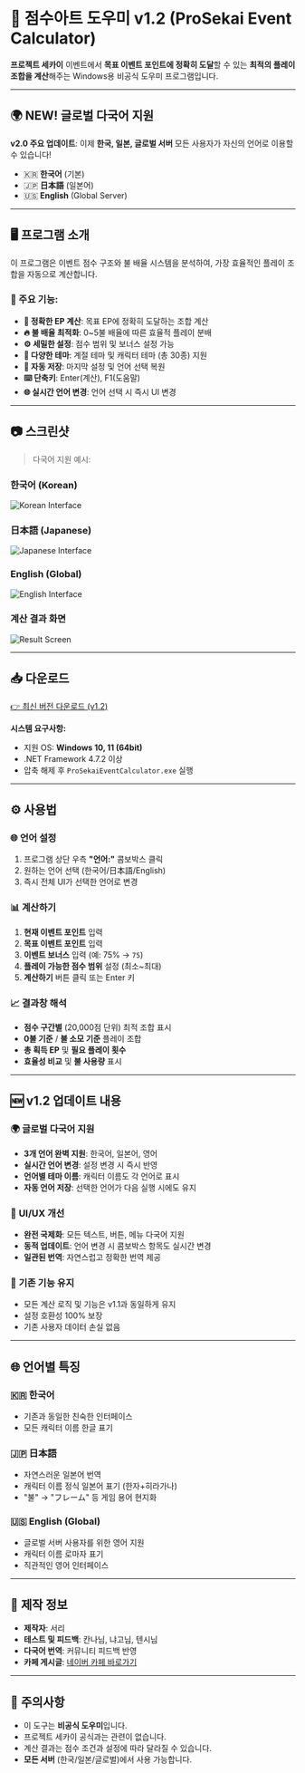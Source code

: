 # 🎯 점수아트 도우미 v1.2 (ProSekai Event Calculator)
**프로젝트 세카이** 이벤트에서 **목표 이벤트 포인트에 정확히 도달**할 수 있는 **최적의 플레이 조합을 계산**해주는 Windows용 비공식 도우미 프로그램입니다.

---

## 🌍 **NEW! 글로벌 다국어 지원**
**v2.0 주요 업데이트**: 이제 **한국, 일본, 글로벌 서버** 모든 사용자가 자신의 언어로 이용할 수 있습니다!
- 🇰🇷 **한국어** (기본)
- 🇯🇵 **日本語** (일본어) 
- 🇺🇸 **English** (Global Server)

---

## 🖥️ 프로그램 소개
이 프로그램은 이벤트 점수 구조와 불 배율 시스템을 분석하여, 가장 효율적인 플레이 조합을 자동으로 계산합니다.

### 🔧 주요 기능:
- **🎯 정확한 EP 계산**: 목표 EP에 정확히 도달하는 조합 계산
- **🔥 불 배율 최적화**: 0~5불 배율에 따른 효율적 플레이 분배
- **⚙️ 세밀한 설정**: 점수 범위 및 보너스 설정 가능
- **🎨 다양한 테마**: 계절 테마 및 캐릭터 테마 (총 30종) 지원
- **💾 자동 저장**: 마지막 설정 및 언어 선택 복원
- **⌨️ 단축키**: Enter(계산), F1(도움말)
- **🌐 실시간 언어 변경**: 언어 선택 시 즉시 UI 변경

---

## 📷 스크린샷
> 다국어 지원 예시:

### 한국어 (Korean)
![Korean Interface](Main_kr.png)

### 日本語 (Japanese) 
![Japanese Interface](Main_jp.png)

### English (Global)
![English Interface](Main_en.png)

### 계산 결과 화면
![Result Screen](Result.png)

---

## 📥 다운로드
[👉 최신 버전 다운로드 (v1.2)](https://github.com/serveman/ProjectSekaiScoreArtHelper/releases/latest/download/ProSekaiEventCalculator_v1.2.zip)

**시스템 요구사항:**
- 지원 OS: **Windows 10, 11 (64bit)**
- .NET Framework 4.7.2 이상
- 압축 해제 후 `ProSekaiEventCalculator.exe` 실행

---

## ⚙️ 사용법

### 🌐 언어 설정
1. 프로그램 상단 우측 **"언어:"** 콤보박스 클릭
2. 원하는 언어 선택 (한국어/日本語/English)
3. 즉시 전체 UI가 선택한 언어로 변경

### 📊 계산하기
1. **현재 이벤트 포인트** 입력  
2. **목표 이벤트 포인트** 입력  
3. **이벤트 보너스** 입력 (예: 75% → `75`)  
4. **플레이 가능한 점수 범위** 설정 (최소~최대)
5. **계산하기** 버튼 클릭 또는 Enter 키

### 📈 결과창 해석
- **점수 구간별** (20,000점 단위) 최적 조합 표시
- **0불 기준** / **불 소모 기준** 플레이 조합
- **총 획득 EP** 및 **필요 플레이 횟수**
- **효율성 비교** 및 **불 사용량** 표시

---

## 🆕 v1.2 업데이트 내용

### 🌍 **글로벌 다국어 지원**
- **3개 언어 완벽 지원**: 한국어, 일본어, 영어
- **실시간 언어 변경**: 설정 변경 시 즉시 반영
- **언어별 테마 이름**: 캐릭터 이름도 각 언어로 표시
- **자동 언어 저장**: 선택한 언어가 다음 실행 시에도 유지

### 🎨 **UI/UX 개선**
- **완전 국제화**: 모든 텍스트, 버튼, 메뉴 다국어 지원
- **동적 업데이트**: 언어 변경 시 콤보박스 항목도 실시간 변경
- **일관된 번역**: 자연스럽고 정확한 번역 제공

### 🔧 **기존 기능 유지**
- 모든 계산 로직 및 기능은 v1.1과 동일하게 유지
- 설정 호환성 100% 보장
- 기존 사용자 데이터 손실 없음

---

## 🌐 언어별 특징

### 🇰🇷 **한국어**
- 기존과 동일한 친숙한 인터페이스
- 모든 캐릭터 이름 한글 표기

### 🇯🇵 **日本語**  
- 자연스러운 일본어 번역
- 캐릭터 이름 정식 일본어 표기 (한자+히라가나)
- "불" → "フレーム" 등 게임 용어 현지화

### 🇺🇸 **English (Global)**
- 글로벌 서버 사용자를 위한 영어 지원
- 캐릭터 이름 로마자 표기
- 직관적인 영어 인터페이스

---

## 🤖 제작 정보
- **제작자**: 서리
- **테스트 및 피드백**: 칸나님, 냐고님, 텐시님
- **다국어 번역**: 커뮤니티 피드백 반영
- **카페 게시글**: [네이버 카페 바로가기](https://cafe.naver.com/pjsekai/675683)

---

## 📌 주의사항
- 이 도구는 **비공식 도우미**입니다.
- 프로젝트 세카이 공식과는 관련이 없습니다.
- 계산 결과는 점수 조건과 설정에 따라 달라질 수 있습니다.
- **모든 서버** (한국/일본/글로벌)에서 사용 가능합니다.
